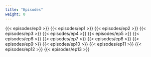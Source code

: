 ```yaml
---
title: "Episodes"
weight: 0
---
```


{{< episodes/ep0 >}}
{{< episodes/ep1 >}}
{{< episodes/ep2 >}}
{{< episodes/ep3 >}}
{{< episodes/ep4 >}}
{{< episodes/ep5 >}}
{{< episodes/ep6 >}}
{{< episodes/ep7 >}}
{{< episodes/ep8 >}}
{{< episodes/ep9 >}}
{{< episodes/ep10 >}}
{{< episodes/ep11 >}}
{{< episodes/ep12 >}}
{{< episodes/ep13 >}}